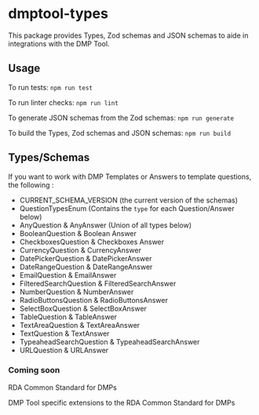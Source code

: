# dmptool-types

This package provides Types, Zod schemas and JSON schemas to aide in integrations with the DMP Tool.

## Usage

To run tests: `npm run test`

To run linter checks: `npm run lint`

To generate JSON schemas from the Zod schemas: `npm run generate`

To build the Types, Zod schemas and JSON schemas: `npm run build`

## Types/Schemas

If you want to work with DMP Templates or Answers to template questions, the following :
  - CURRENT_SCHEMA_VERSION (the current version of the schemas)
  - QuestionTypesEnum (Contains the `type` for each Question/Answer below)
  - AnyQuestion & AnyAnswer (Union of all types below)
  - BooleanQuestion & Boolean Answer
  - CheckboxesQuestion & Checkboxes Answer
  - CurrencyQuestion & CurrencyAnswer
  - DatePickerQuestion & DatePickerAnswer
  - DateRangeQuestion & DateRangeAnswer
  - EmailQuestion & EmailAnswer
  - FilteredSearchQuestion & FilteredSearchAnswer
  - NumberQuestion & NumberAnswer
  - RadioButtonsQuestion & RadioButtonsAnswer
  - SelectBoxQuestion & SelectBoxAnswer
  - TableQuestion & TableAnswer
  - TextAreaQuestion & TextAreaAnswer
  - TextQuestion & TextAnswer
  - TypeaheadSearchQuestion & TypeaheadSearchAnswer
  - URLQuestion & URLAnswer

### Coming soon

RDA Common Standard for DMPs

DMP Tool specific extensions to the RDA Common Standard for DMPs
